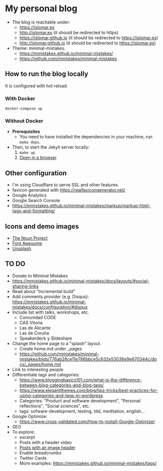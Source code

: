 # My personal blog
* The blog is reachable under:
    * https://islomar.es
    * http://islomar.es (it should be redirected to https)
    * https://islomar.github.io (it should be redirected to https://islomar.es)
    * http://islomar.github.io (it should be redirected to https://islomar.es)
* Theme: minimal-mistakes.
    * https://mmistakes.github.io/minimal-mistakes/
    * https://github.com/mmistakes/minimal-mistakes


## How to run the blog locally
It is configured with hot reload.

### With Docker
`docker-compose up`

### Without Docker
* **Prerequisites** 
    * You need to have installed the dependencies in your machine, run `make deps`.
* Then, to start the Jekyll server locally:
    1. `make up`
    2. [Open in a browser](http://127.0.0.1:4000/)


## Other configuration
* I'm using Cloudflare to serve SSL and other features.
* favicon generated with https://realfavicongenerator.net/
* Google Analytics
* Google Search Console
* https://mmistakes.github.io/minimal-mistakes/markup/markup-html-tags-and-formatting/


## Icons and demo images
* [The Noun Project](https://thenounproject.com/)
* [Font Awesome](https://fontawesome.com/)
* [Unsplash](https://unsplash.com/)


## TO DO
* Donate to Minimal Mistakes
* https://mmistakes.github.io/minimal-mistakes/docs/layouts/#social-sharing-links
* Read about "Incremental build"
* Add comments provider (e.g. Disqus): https://mmistakes.github.io/minimal-mistakes/docs/configuration/#disqus
* Include list with talks, workshops, etc.
    * Comunidad CODE
    * CAS Vitoria
    * Las de Alicante
    * Las de Coruña
    * Speakerdeck y Slideshare
* Change the home page to a "splash" layout.
    * Create home.md under _pages
    * https://github.com/mmistakes/minimal-mistakes/blob/776ab26ce11e786bbce5c632e53036e9e670344c/docs/_pages/home.md
* Link to interesting people
* Differentiate tags and categories:
    * https://www.bloggingbasics101.com/what-is-the-difference-between-blog-categories-and-blog-tags/
    * https://www.elegantthemes.com/blog/tips-tricks/best-practices-for-using-categories-and-tags-in-wordpress
    * Categories: "Product and software development", "Personal reflections", "Social sciences", etc.
    * tags: sofware-development, testing, tdd, meditation, english...
* Google Optimize:
    * https://www.cross-validated.com/How-to-install-Google-Optimize/
* SEO
* To explore:  
    * excerpt
    * Posts with a header video
    * [Posts with an image header](https://mmistakes.github.io/minimal-mistakes/docs/layouts/#headers)
    * Enable breadcrumbs
    * Twitter Cards
    * More examples: https://mmistakes.github.io/minimal-mistakes/tags/
